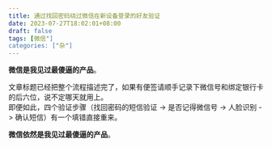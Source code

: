 ```yaml
---
title: 通过找回密码绕过微信在新设备登录的好友验证
date: 2023-07-27T18:02:01+08:00
draft: false
tags: [微信"]
categories: ["杂"]
---
```


**微信是我见过最傻逼的产品**。

文章标题已经把整个流程描述完了，如果有便签请顺手记录下微信号和绑定银行卡的后六位，说不定哪天就用上。  
即便如此，四个验证步骤（找回密码的短信验证 -> 是否记得微信号 -> 人脸识别 -> 确认短信）有一个填错直接重来。

**微信依然是我见过最傻逼的产品**。